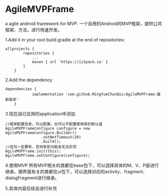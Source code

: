 # AgileMVPFrame
a agile android framework for MVP.
一个自用的Android的MVP框架，提供公共框架、方法，进行快速开发。

1.Add it in your root build.gradle at the end of repositories:
```
allprojects {
		repositories {
			...
			maven { url 'https://jitpack.io' }
		}
	}
```
2.Add the dependency
```
dependencies {
	        implementation 'com.github.MingYueChunQiu:AgileMVPFrame:最新版本'
	}
```

3.现在自已应用的application中添加
```
//框架配置信息，可以配置，也可以不配置使用库的默认值
AgileMVPFrameConfigure configure = new AgileMVPFrameConfigure.Builder()
                .setNetTimeout(20)
                .build();
//这句一定要有，否则有些功能会无法实现
AgileMVPFrame.init(this);
AgileMVPFrame.setConfigure(configure);
```
4.使用MVP
所有MVP相关的类都在base包下，可以选择具体的M、V、P层进行继承，跟界面有关的类都在ui包下，可以选择对应的activity、fragment、dialogFragment进行继承。

5.具体内容后续会进行补充
